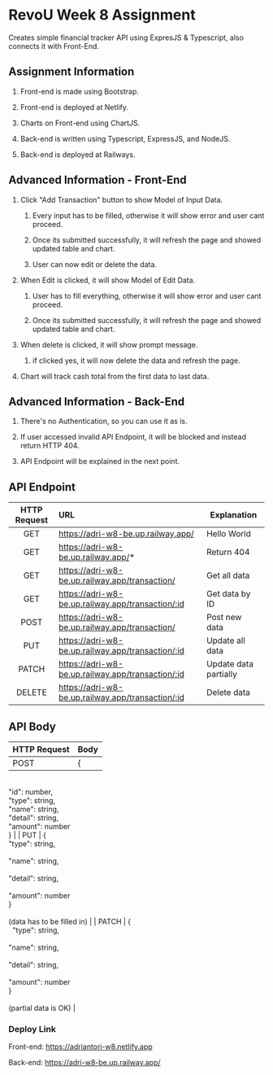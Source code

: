 # RevoU Week 8 Assignment

Creates simple financial tracker API using ExpresJS & Typescript, also connects it with Front-End.

## Assignment Information

1. Front-end is made using Bootstrap.

2. Front-end is deployed at Netlify.

3. Charts on Front-end using ChartJS.

4. Back-end is written using Typescript, ExpressJS, and NodeJS.

5. Back-end is deployed at Railways.

## Advanced Information - Front-End

1. Click "Add Transaction" button to show Model of Input Data.
   
   1. Every input has to be filled, otherwise it will show error and user cant proceed.
   
   2. Once its submitted successfully, it will refresh the page and showed updated table and chart.
   
   3. User can now edit or delete the data.

2. When Edit is clicked, it will show Model of Edit Data.
   
   1. User has to fill everything, otherwise it will show error and user cant proceed.
   
   2. Once its submitted successfully, it will refresh the page and showed updated table and chart.

3. When delete is clicked, it will show prompt message.
   
   1. if clicked yes, it will now delete the data and refresh the page.

4. Chart will track cash total from the first data to last data.

## Advanced Information - Back-End

1. There's no Authentication, so you can use it as is.

2. If user accessed invalid API Endpoint, it will be blocked and instead return HTTP 404.

3. API Endpoint will be explained in the next point.

## API Endpoint

| HTTP Request | URL                                               | Explanation           |
|:------------:|:------------------------------------------------- | --------------------- |
| GET          | https://adri-w8-be.up.railway.app/                | Hello World           |
| GET          | https://adri-w8-be.up.railway.app/*               | Return 404            |
| GET          | https://adri-w8-be.up.railway.app/transaction/    | Get all data          |
| GET          | https://adri-w8-be.up.railway.app/transaction/:id | Get data by ID        |
| POST         | https://adri-w8-be.up.railway.app/transaction/    | Post new data         |
| PUT          | https://adri-w8-be.up.railway.app/transaction/:id | Update all data       |
| PATCH        | https://adri-w8-be.up.railway.app/transaction/:id | Update data partially |
| DELETE       | https://adri-w8-be.up.railway.app/transaction/:id | Delete data           |

## API Body

| HTTP Request | Body                                                                                                                                                 |
| ------------ | ---------------------------------------------------------------------------------------------------------------------------------------------------- |
| POST         | { 
<br/>    "id": number, 
<br/>    "type": string, 
<br/>    "name": string, 
<br/>    "detail": string, 
<br/>    "amount": number
<br/>}          |
| PUT          | { <br/> "type": string, <br/><br/> "name": string, <br/><br/> "detail": string, <br/><br/> "amount": number<br>}<br/><br/>(data has to be filled in) |
| PATCH        | { <br/>  "type": string, <br/><br/> "name": string, <br/><br/> "detail": string, <br/><br/> "amount": number<br>}<br/><br/>(partial data is OK)      |

### Deploy Link

Front-end: https://adriantori-w8.netlify.app

Back-end: https://adri-w8-be.up.railway.app/